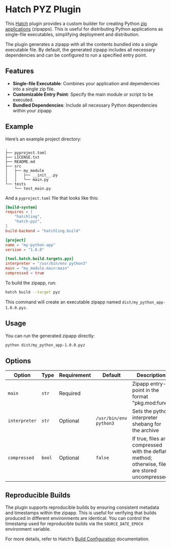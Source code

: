 # Hatch PYZ Plugin

This [Hatch](https://hatch.pypa.io/latest/) plugin provides a custom builder for creating
Python [zip applications](https://docs.python.org/3/library/zipapp.html) (zipapps). This is useful for distributing
Python applications as single-file executables, simplifying deployment and distribution.

The plugin generates a zipapp with all the contents bundled into a single executable file. By default, the generated
zipapp includes all necessary dependencies and can be configured to run a specified entry point.

## Features

- **Single-file Executable**: Combines your application and dependencies into a single zip file.
- **Customizable Entry Point**: Specify the main module or script to be executed.
- **Bundled Dependencies**: Include all necessary Python dependencies within your zipapp

## Example

Here’s an example project directory:

```
.
├── pyproject.toml
├── LICENSE.txt
├── README.md
├── src
│   ├── my_module
│   │   ├── __init__.py
│   │   └── main.py
└── tests
    └── test_main.py
```

And a `pyproject.toml` file that looks like this:

```toml
[build-system]
requires = [
    "hatchling",
    "hatch-pyz",
]
build-backend = "hatchling.build"

[project]
name = "my-python-app"
version = "1.0.0"

[tool.hatch.build.targets.pyz]
interpreter = "/usr/bin/env python3"
main = "my_module.main:main"
compressed = true
```

To build the zipapp, run:

```sh
hatch build --target pyz
```

This command will create an executable zipapp named `dist/my_python_app-1.0.0.pyz`.

## Usage

You can run the generated zipapp directly:

```sh
python dist/my_python_app-1.0.0.pyz
```

## Options

| Option        | Type   | Requirement | Default                | Description                                                                                      |
|---------------|--------|-------------|------------------------|--------------------------------------------------------------------------------------------------|
| `main`        | `str`  | Required    |                        | Zipapp entry-point in the format "pkg.mod:func"                                                  |
| `interpreter` | `str`  | Optional    | `/usr/bin/env python3` | Sets the python interpreter shebang for the archive                                              |
| `compressed`  | `bool` | Optional    | `false`                | If true, files are compressed with the deflate method; otherwise, files are stored uncompressed. |

## Reproducible Builds

The plugin supports reproducible builds by ensuring consistent metadata and timestamps within the zipapp. This is useful
for verifying that builds produced in different environments are identical. You can control the timestamp used for
reproducible builds via the `SOURCE_DATE_EPOCH` environment variable.

For more details, refer to Hatch’s [Build Configuration](https://hatch.pypa.io/latest/config/build/) documentation.